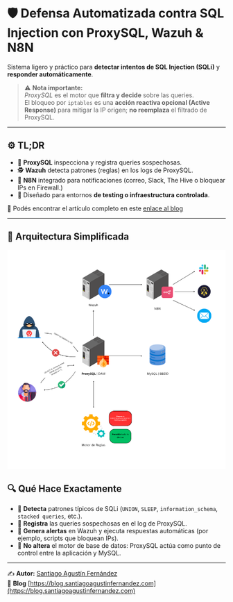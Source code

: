 # 🛡️ Defensa Automatizada contra SQL Injection con ProxySQL, Wazuh & N8N

Sistema ligero y práctico para **detectar intentos de SQL Injection (SQLi)** y **responder automáticamente**.

> ⚠️ **Nota importante:**  
> *ProxySQL* es el motor que **filtra y decide** sobre las queries.  
> El bloqueo por `iptables` es una **acción reactiva opcional (Active Response)** para mitigar la IP origen; **no reemplaza** el filtrado de ProxySQL.

---

## ⚙️ TL;DR

- 🧠 **ProxySQL** inspecciona y registra queries sospechosas.  
- 🕵️ **Wazuh** detecta patrones (reglas) en los logs de ProxySQL.  
- 🧩 **N8N** integrado para notificaciones (correo, Slack, The Hive o bloquear IPs en Firewall.)
- 🧪 Diseñado para entornos **de testing o infraestructura controlada**.

📘 Podés encontrar el artículo completo en este [enlace al blog](https://blog.santiagoagustinfernandez.com/cuando-el-sql-se-pone-peligroso-automatizando-defensa-con-proxysql-y-wazuh)

---

## 🧱 Arquitectura Simplificada

<p align="center">
  <img src="screenshots/DAM.png" alt="Arquitectura del sistema" width="600"/>
</p>


## 🔍 Qué Hace Exactamente

- 🔎 **Detecta** patrones típicos de SQLi (`UNION`, `SLEEP`, `information_schema`, `stacked queries`, etc.).  
- 🧾 **Registra** las queries sospechosas en el log de ProxySQL.  
- 🚨 **Genera alertas** en Wazuh y ejecuta respuestas automáticas (por ejemplo, scripts que bloquean IPs).  
- 🧱 **No altera** el motor de base de datos: ProxySQL actúa como punto de control entre la aplicación y MySQL.  

---

✍️ **Autor:** [Santiago Agustín Fernández](https://www.linkedin.com/in/safernandez666/)  
🔐 **Blog** [https://blog.santiagoagustinfernandez.com](https://blog.santiagoagustinfernandez.com)  
